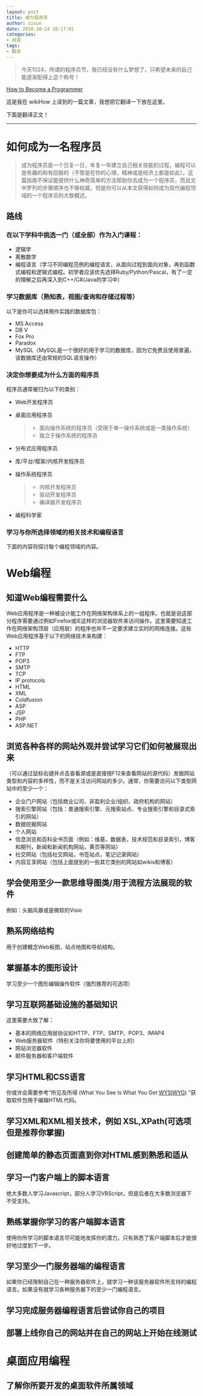 ```yaml
---
layout: post
title: 成为程序员
author: zzxun
date: 2018-10-24 18:17:01
categories:
- 阅读
tags:
- 翻译
---
```


>今天1024，所谓的程序员节，我已经没有什么梦想了，只希望未来的自己能逐渐配得上这个称号！

[How to Become a Programmer](https://www.wikihow.com/Become-a-Programmer)

这是我在 wikiHow 上读到的一篇文章，我想把它翻译一下放在这里。

下面是翻译正文！

---------------

# 如何成为一名程序员 #

>成为程序员是一个日复一日，年复一年建立自己相关技能的过程，编程可以是有趣的和有回报的（不管是在你的心理，精神或是经济上都是如此）。这篇指南不保证能提供什么神奇简单的方法帮助你去成为一个程序员，而且文中罗列的步骤顺序也不够权威，但是你可以从本文获得如何成为现代编程领域的一个程序员的大致概述。

<!--more-->

## 路线 ##

### 在以下学科中挑选一门（或全部）作为入门课程： ###

+ 逻辑学
+ 离散数学
+ 编程语言（学习不同编程范例的编程语言，从面向过程到面向对象，再到函数式编程和逻辑式编程。初学者应该优先选择Ruby/Python/Pascal，有了一定的理解之后再深入到C++/C#/Java的学习中）

### 学习数据库（熟知表，视图/查询和存储过程等） ###

以下是你可以选择用作实践的数据库包：

+ MS Access
+ DB V
+ Fox Pro
+ Paradox
+ MySQL（MySQL是一个很好的用于学习的数据库，因为它免费且使用普遍，该数据库还由常规的SQL语言操作）

### 决定你想要成为什么方面的程序员 ###

程序员通常被归为以下的类别：

+ Web开发程序员
+ 桌面应用程序员
  >+ 面向操作系统的程序员（受限于单一操作系统或是一类操作系统）
  >+ 独立于操作系统的程序员

+ 分布式应用程序员
+ 库/平台/框架/内核开发程序员
+ 操作系统程序员
  >+ 内核开发程序员
  >+ 驱动开发程序员
  >+ 编译器开发程序员

+ 编程科学家

### 学习与你所选择领域的相关技术和编程语言 ###

下面的内容将探讨每个编程领域的内容。

# Web编程 #

## 知道Web编程需要什么 ##

Web应用程序是一种被设计能工作在网络架构体系上的一组程序。也就是说这部分程序需要通过例如Firefox或IE这样的浏览器软件来访问操作。这里需要知道工作在网络架构顶层（应用层）的程序也并不一定要求建立实时的网络连接。这些Web应用程序基于以下的网络技术来构建：

+ HTTP
+ FTP
+ POP3
+ SMTP
+ TCP
+ IP protocols
+ HTML
+ XML
+ Coldfusion
+ ASP
+ JSP
+ PHP
+ ASP.NET

## 浏览各种各样的网站外观并尝试学习它们如何被展现出来 ##

（可以通过鼠标右键并点击查看源或是直接按F12来查看网站的源代码）发掘网站类型和内容的多样性，而不是关注访问网站的多少。通常，你需要访问以下类型网站中的至少一个：

+ 企业门户网站（包括商业公司、非盈利企业/组织、政府机构的网站）
+ 搜索引擎网站（包括：普通搜索引擎、元搜索站点、专业搜索引擎和目录式索引的网站）
+ 数据挖掘网站
+ 个人网站
+ 信息浏览和百科全书页面（例如：维基，数据表，技术规范和目录索引，博客和期刊，新闻和新闻机构网站，黄页等网站）
+ 社交网站（包括社交网站，书签站点，笔记记录网站）
+ 内容互享网站（包括上面提到的一些其它类别的网站如wikis和博客）

## 学会使用至少一款思维导图类/用于流程方法展现的软件 ##

例如：头脑风暴或是微软的Visio

## 熟系网络结构 ##

用于创建概念Web板图，站点地图和导航结构。

## 掌握基本的图形设计 ##

学习至少一个图形编辑操作软件（强烈推荐的可选项）

## 学习互联网基础设施的基础知识 ##

这里需要大致了解：

+ 基本的网络应用层协议如HTTP、FTP、SMTP、POP3、IMAP4
+ Web服务器软件（特别关注你将要使用的平台上的）
+ 网站浏览器软件
+ 邮件服务器和客户端软件

## 学习HTML和CSS语言 ##

你或许会需要参考“所见及所得 (What You See Is What You Get [WYSIWYG](https://www.wikihow.com/Make-a-Website-Using-a-Web-Editing-Program)) ”获取软件包用于编辑HTML代码。

## 学习XML和XML相关技术，例如 XSL,XPath(可选项但是推荐你掌握) ##

## 创建简单的静态页面直到你对HTML感到熟悉和适从 ##

## 学习一门客户端上的脚本语言 ##

绝大多数人学习Javascript，部分人学习VBScript，但是后者在大多数浏览器下不受支持。

## 熟练掌握你学习的客户端脚本语言 ##

使用你所学习的脚本语言尽可能地发挥你的潜力，只有熟悉了客户端脚本后才能很好地过度到下一步。

## 学习至少一门服务器端的编程语言 ##

如果你已经限制自己在一种服务器软件上，就学习一种该服务器软件所支持的编程语言。如果没有就学习各种服务器下的至少一门编程语言。

## 学习完成服务器编程语言后尝试你自己的项目 ##

## 部署上线你自己的网站并在自己的网站上开始在线测试 ##

# 桌面应用编程 #

## 了解你所要开发的桌面软件所属领域 ##

